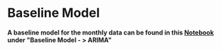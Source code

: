 # Baseline Model

**A baseline model for the monthly data can be found in this [Notebook](//3_Model/NAO_with_EEMD_and_various_models.ipynb) under "Baseline Model - > ARIMA"**
